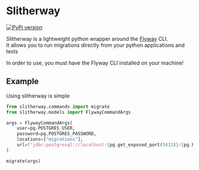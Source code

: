 # Slitherway

[![PyPi version](https://badgen.net/pypi/v/slitherway/)](https://pypi.org/project/slitherway/)

Slitherway is a lightweight python wrapper around the [Flyway](https://flywaydb.org/) CLI.  
It allows you to run migrations directly from your python applications and tests

In order to use, you must have the Flyway CLI installed on your machine!

## Example

Using slitherway is simple

```py
from slitherway.commands import migrate
from slitherway.models import FlywayCommandArgs

args = FlywayCommandArgs(
    user=pg.POSTGRES_USER,
    password=pg.POSTGRES_PASSWORD,
    locations=["migrations"],
    url=f"jdbc:postgresql://localhost:{pg.get_exposed_port(5432)}/{pg.POSTGRES_DB}",
)

migrate(args)
```
